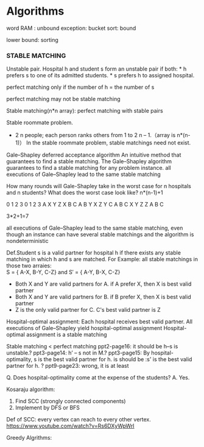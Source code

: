 # Algorithms

word RAM : unbound
exception: bucket sort: bound

lower bound: sorting

### STABLE	MATCHING

Unstable pair.	Hospital h and student s form an unstable pair if both:
	* h prefers s to one of its admitted students.
	* s prefers h to assigned hospital.

perfect matching only if the number of h = the number of s

perfect matching may not be stable matching

Stable matching(n*n array): perfect matching with stable pairs

Stable roommate problem.
* 2 n people; each person ranks others from 1 to 2 n – 1.（array is n*(n-1)）
In the stable roommate problem, stable matchings need not exist.

Gale–Shapley deferred acceptance algorithm
An intuitive method that guarantees to find a stable matching.
The Gale–Shapley algorithm guarantees  to find a stable matching for any problem instance.
all executions of Gale–Shapley lead to the same stable matching

How many rounds will Gale-Shapley take in the worst case for n hospitals and n students? What does the worst case look like? 
n*(n-1)+1

0 1 2 3      0 1 2 3
A X Y Z      X B C A
B Y X Z      Y C A B
C X Y Z      Z A B C

3*2+1=7

all executions of Gale–Shapley lead to the same stable matching, even though an instance can have several stable matchings  and the algorithm is nondeterministic

Def.Student s is a valid partner for hospital h if there exists any stable  matching in which h and s are matched.
For Example:
all stable matchings in those two arraies:	
S = { A-X, B-Y, C-Z}      and S′ = { A-Y, B-X, C-Z}
* Both X and Y are valid partners for A.   if A prefer X, then X is best valid partner
* Both X and Y are valid partners for B.   if B prefer X, then X is best valid partner
* Z is the only valid partner for C.       C's best valid partner is Z


Hospital-optimal assignment: Each hospital receives best valid partner.
All executions of Gale–Shapley yield hospital-optimal assignment
Hospital-optimal assignment is a stable matching

Stable matching < perfect matching
ppt2-page16: it should be h–s is unstable.?
ppt3-page14: h’ – s not in M.?
ppt3-page15: By hospital-optimality, s is the best valid partner for h. is should be :s' is the best valid partner for h. ?
ppt9-page23: wrong, it is at least

Q.	Does hospital-optimality come at the expense of the students?
A.	Yes.

Kosaraju algorithm:
1. Find SCC (strongly connected components)
2. Implement by DFS or BFS

Def of SCC: every vertex can reach to every other vertex.
https://www.youtube.com/watch?v=Rs6DXyWpWrI

Greedy Algrithms:












